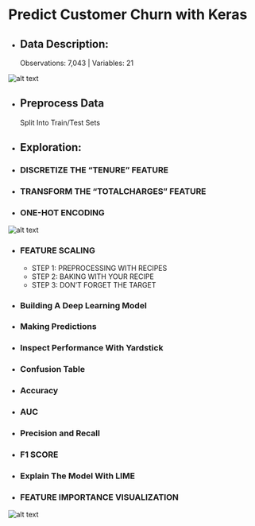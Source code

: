 # Predict Customer Churn with Keras

* ## Data Description: 
  Observations: 7,043 | Variables: 21

![alt text](https://blogs.rstudio.com/tensorflow/posts/2018-01-11-keras-customer-churn/images/figure-html/unnamed-chunk-9-1.png)


* ## Preprocess Data
  Split Into Train/Test Sets

* ## Exploration: 

* ### DISCRETIZE THE “TENURE” FEATURE

* ### TRANSFORM THE “TOTALCHARGES” FEATURE

* ### ONE-HOT ENCODING
![alt text](https://blogs.rstudio.com/tensorflow/posts/2018-01-11-keras-customer-churn/images/figure-html/unnamed-chunk-14-1.png)

* ### FEATURE SCALING
  * STEP 1: PREPROCESSING WITH RECIPES
  * STEP 2: BAKING WITH YOUR RECIPE
  * STEP 3: DON’T FORGET THE TARGET

* ### Building A Deep Learning Model

* ### Making Predictions

* ### Inspect Performance With Yardstick

* ### Confusion Table

* ### Accuracy

* ### AUC

* ### Precision and Recall

* ### F1 SCORE

* ### Explain The Model With LIME

* ### FEATURE IMPORTANCE VISUALIZATION
![alt text](https://blogs.rstudio.com/tensorflow/posts/2018-01-11-keras-customer-churn/images/figure-html/unnamed-chunk-41-1.png)
